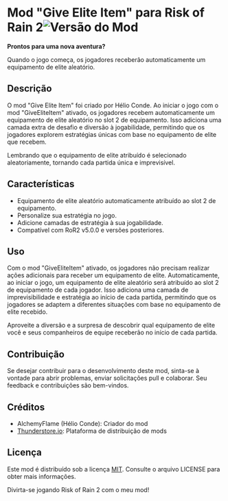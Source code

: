 # Mod "Give Elite Item" para Risk of Rain 2![Versão do Mod](https://img.shields.io/badge/Versão-1.0.0-brightgreen)


**Prontos para uma nova aventura?**

Quando o jogo começa, os jogadores receberão automaticamente um equipamento de elite aleatório.


## Descrição

O mod "Give Elite Item" foi criado por Hélio Conde. Ao iniciar o jogo com o mod "GiveEliteItem" ativado, os jogadores recebem automaticamente um equipamento de elite aleatório no slot 2 de equipamento. Isso adiciona uma camada extra de desafio e diversão à jogabilidade, permitindo que os jogadores explorem estratégias únicas com base no equipamento de elite que recebem.

Lembrando que o equipamento de elite atribuído é selecionado aleatoriamente, tornando cada partida única e imprevisível.

## Características

- Equipamento de elite aleatório automaticamente atribuído ao slot 2 de equipamento.
- Personalize sua estratégia no jogo.
- Adicione camadas de estratégia à sua jogabilidade.
- Compatível com RoR2 v5.0.0 e versões posteriores.

## Uso

Com o mod "GiveEliteItem" ativado, os jogadores não precisam realizar ações adicionais para receber um equipamento de elite. Automaticamente, ao iniciar o jogo, um equipamento de elite aleatório será atribuído ao slot 2 de equipamento de cada jogador. Isso adiciona uma camada de imprevisibilidade e estratégia ao início de cada partida, permitindo que os jogadores se adaptem a diferentes situações com base no equipamento de elite recebido.

Aproveite a diversão e a surpresa de descobrir qual equipamento de elite você e seus companheiros de equipe receberão no início de cada partida.

## Contribuição

Se desejar contribuir para o desenvolvimento deste mod, sinta-se à vontade para abrir problemas, enviar solicitações pull e colaborar. Seu feedback e contribuições são bem-vindos.

## Créditos

- AlchemyFlame (Hélio Conde): Criador do mod
- [Thunderstore.io](https://thunderstore.io/): Plataforma de distribuição de mods

## Licença

Este mod é distribuído sob a licença [MIT](LICENSE). Consulte o arquivo LICENSE para obter mais informações.

Divirta-se jogando Risk of Rain 2 com o meu mod!
